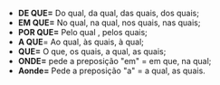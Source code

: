 - **DE QUE=** Do qual, da qual, das quais, dos quais;
- **EM QUE=** No qual, na qual, nos quais, nas quais;
- **POR QUE=** Pelo qual , pelos quais;
- **A QUE**= Ao qual, às quais, à qual;
- **QUE=** O que, os quais, a qual, as quais;
- **ONDE=** pede a preposição "em" = em que, na qual;
- **Aonde=** Pede a preposição "a" = a qual, as quais.